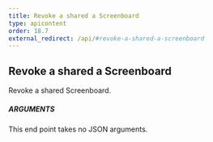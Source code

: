 ```yaml
---
title: Revoke a shared a Screenboard
type: apicontent
order: 18.7
external_redirect: /api/#revoke-a-shared-a-screenboard
---
```


## Revoke a shared a Screenboard

Revoke a shared Screenboard.

##### ARGUMENTS

This end point takes no JSON arguments.
